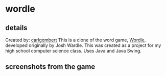 # wordle
## details
Created by: [carlgombert](https://github.com/carlgombert)
This is a clone of the word game, [Wordle](https://en.wikipedia.org/wiki/Wordle), developed originally by Josh Wardle.
This was created as a project for my high school computer science class.
Uses Java and Java Swing.

## screenshots from the game

